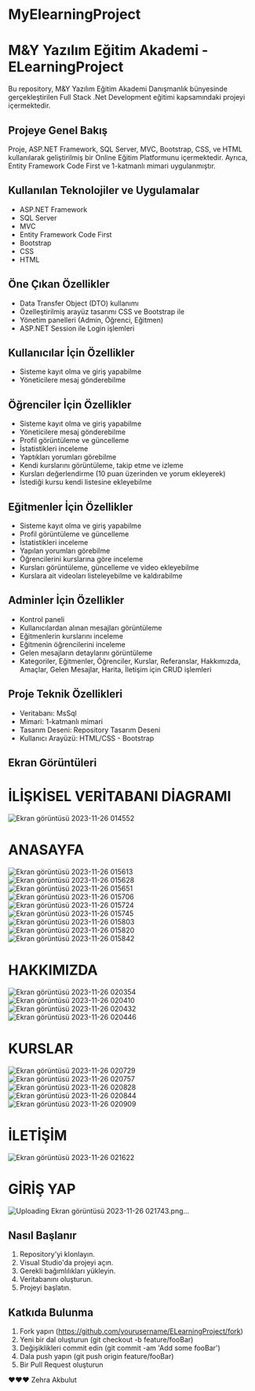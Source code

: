 # MyElearningProject
# M&Y Yazılım Eğitim Akademi - ELearningProject

Bu repository, M&Y Yazılım Eğitim Akademi Danışmanlık bünyesinde gerçekleştirilen Full Stack .Net Development eğitimi kapsamındaki projeyi içermektedir.

## Projeye Genel Bakış

Proje, ASP.NET Framework, SQL Server, MVC, Bootstrap, CSS, ve HTML kullanılarak geliştirilmiş bir Online Eğitim Platformunu içermektedir. Ayrıca, Entity Framework Code First ve 1-katmanlı mimari uygulanmıştır.

## Kullanılan Teknolojiler ve Uygulamalar

- ASP.NET Framework
- SQL Server
- MVC
- Entity Framework Code First
- Bootstrap
- CSS
- HTML

## Öne Çıkan Özellikler

- Data Transfer Object (DTO) kullanımı
- Özelleştirilmiş arayüz tasarımı CSS ve Bootstrap ile
- Yönetim panelleri (Admin, Öğrenci, Eğitmen)
- ASP.NET Session ile Login işlemleri

## Kullanıcılar İçin Özellikler

- Sisteme kayıt olma ve giriş yapabilme
- Yöneticilere mesaj gönderebilme

## Öğrenciler İçin Özellikler

- Sisteme kayıt olma ve giriş yapabilme
- Yöneticilere mesaj gönderebilme
- Profil görüntüleme ve güncelleme
- İstatistikleri inceleme
- Yaptıkları yorumları görebilme
- Kendi kurslarını görüntüleme, takip etme ve izleme
- Kursları değerlendirme (10 puan üzerinden ve yorum ekleyerek)
- İstediği kursu kendi listesine ekleyebilme

## Eğitmenler İçin Özellikler

- Sisteme kayıt olma ve giriş yapabilme
- Profil görüntüleme ve güncelleme
- İstatistikleri inceleme
- Yapılan yorumları görebilme
- Öğrencilerini kurslarına göre inceleme
- Kursları görüntüleme, güncelleme ve video ekleyebilme
- Kurslara ait videoları listeleyebilme ve kaldırabilme

## Adminler İçin Özellikler

- Kontrol paneli
- Kullanıcılardan alınan mesajları görüntüleme
- Eğitmenlerin kurslarını inceleme
- Eğitmenin öğrencilerini inceleme
- Gelen mesajların detaylarını görüntüleme
- Kategoriler, Eğitmenler, Öğrenciler, Kurslar, Referanslar, Hakkımızda, Amaçlar, Gelen Mesajlar, Harita, İletişim için CRUD işlemleri

## Proje Teknik Özellikleri

- Veritabanı: MsSql
- Mimari: 1-katmanlı mimari
- Tasarım Deseni: Repository Tasarım Deseni
- Kullanıcı Arayüzü: HTML/CSS - Bootstrap

## Ekran Görüntüleri


# İLİŞKİSEL VERİTABANI DİAGRAMI
![Ekran görüntüsü 2023-11-26 014552](https://github.com/zehrakbulut/MyElearningProject/assets/103004228/eb5adc0c-61fc-409f-aa79-05d3ff57e0a2)


# ANASAYFA
![Ekran görüntüsü 2023-11-26 015613](https://github.com/zehrakbulut/MyElearningProject/assets/103004228/2dbb6112-f51a-46d9-95ab-431dd5b55931)
![Ekran görüntüsü 2023-11-26 015628](https://github.com/zehrakbulut/MyElearningProject/assets/103004228/62ed8891-1e32-4509-989f-bfcf366cecb7)
![Ekran görüntüsü 2023-11-26 015651](https://github.com/zehrakbulut/MyElearningProject/assets/103004228/38787f20-7575-4f09-98bf-4bfa81c45ce1)
![Ekran görüntüsü 2023-11-26 015706](https://github.com/zehrakbulut/MyElearningProject/assets/103004228/0ba8b350-125f-4b73-ad10-d132cb3c51dd)
![Ekran görüntüsü 2023-11-26 015724](https://github.com/zehrakbulut/MyElearningProject/assets/103004228/7792ef7c-debb-4ddc-b209-326617d5d377)
![Ekran görüntüsü 2023-11-26 015745](https://github.com/zehrakbulut/MyElearningProject/assets/103004228/85c20fce-647d-4fa8-a5aa-227c5f8b5f65)
![Ekran görüntüsü 2023-11-26 015803](https://github.com/zehrakbulut/MyElearningProject/assets/103004228/37ab7b49-d4d2-4796-a97d-c40f6f1f9f1e)
![Ekran görüntüsü 2023-11-26 015820](https://github.com/zehrakbulut/MyElearningProject/assets/103004228/9e4b61ad-ee90-4a33-bcaf-ac27892d6775)
![Ekran görüntüsü 2023-11-26 015842](https://github.com/zehrakbulut/MyElearningProject/assets/103004228/d1094f21-e353-472e-889f-8b00042d00fe)



# HAKKIMIZDA
![Ekran görüntüsü 2023-11-26 020354](https://github.com/zehrakbulut/MyElearningProject/assets/103004228/055ba88d-b73b-42ac-b23e-963c2198028b)
![Ekran görüntüsü 2023-11-26 020410](https://github.com/zehrakbulut/MyElearningProject/assets/103004228/452174fc-9c21-4ee7-8514-a81cb707d601)
![Ekran görüntüsü 2023-11-26 020432](https://github.com/zehrakbulut/MyElearningProject/assets/103004228/5103c1a1-26e6-46a5-9396-bd364563dd90)
![Ekran görüntüsü 2023-11-26 020446](https://github.com/zehrakbulut/MyElearningProject/assets/103004228/5701f3f9-c5e1-4224-a862-cd7bbb54cf9b)


# KURSLAR
![Ekran görüntüsü 2023-11-26 020729](https://github.com/zehrakbulut/MyElearningProject/assets/103004228/327c6d1c-454b-45e4-94aa-f427e7d36bcc)
![Ekran görüntüsü 2023-11-26 020757](https://github.com/zehrakbulut/MyElearningProject/assets/103004228/613782d1-52e7-44e8-9aaa-5c036e0e0094)
![Ekran görüntüsü 2023-11-26 020828](https://github.com/zehrakbulut/MyElearningProject/assets/103004228/e945e045-8153-4b00-a115-f6d3890648d3)
![Ekran görüntüsü 2023-11-26 020844](https://github.com/zehrakbulut/MyElearningProject/assets/103004228/7d7285e6-5af5-409e-841b-3ea8b8878ef0)
![Ekran görüntüsü 2023-11-26 020909](https://github.com/zehrakbulut/MyElearningProject/assets/103004228/4cbd4a2c-d5c9-484a-b3cf-509f00de665a)


# İLETİŞİM
![Ekran görüntüsü 2023-11-26 021622](https://github.com/zehrakbulut/MyElearningProject/assets/103004228/274293fa-0b59-4818-89ab-62782d121e2d)


# GİRİŞ YAP
![Uploading Ekran görüntüsü 2023-11-26 021743.png…]()



## Nasıl Başlanır

1. Repository'yi klonlayın.
2. Visual Studio'da projeyi açın.
3. Gerekli bağımlılıkları yükleyin.
4. Veritabanını oluşturun.
5. Projeyi başlatın.

## Katkıda Bulunma

1. Fork yapın (https://github.com/yourusername/ELearningProject/fork)
2. Yeni bir dal oluşturun (git checkout -b feature/fooBar)
3. Değişiklikleri commit edin (git commit -am 'Add some fooBar')
4. Dala push yapın (git push origin feature/fooBar)
5. Bir Pull Request oluşturun


❤️❤️❤️
Zehra Akbulut
